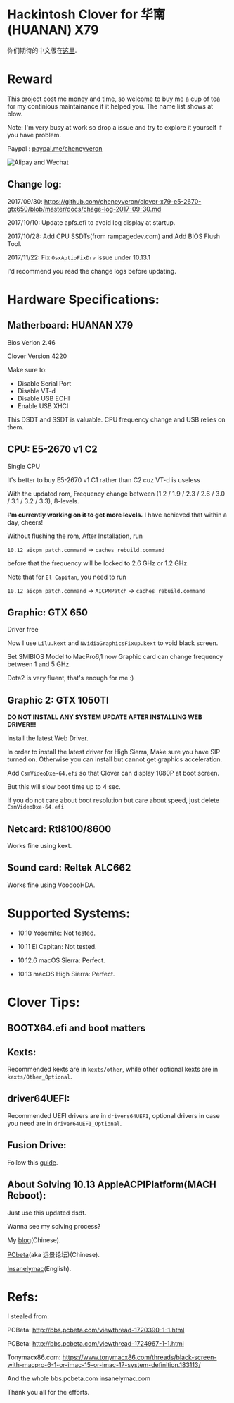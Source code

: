 # Hackintosh Clover for 华南(HUANAN) X79

你们期待的中文版在[这里](https://github.com/cheneyveron/clover-x79-e5-2670-gtx650/blob/master/docs/读我.md).

# Reward

This project cost me money and time, so welcome to buy me a cup of tea for my continious maintainance if it helped you. The name list shows at blow.

Note: I'm very busy at work so drop a issue and try to explore it yourself if you have problem.

Paypal : [paypal.me/cheneyveron](https://paypal.me/cheneyveron)

![Alipay and Wechat](https://github.com/cheneyveron/clover-x79-e5-2670-gtx650/blob/master/docs/IMG_0112.jpg)

## Change log:

2017/09/30: https://github.com/cheneyveron/clover-x79-e5-2670-gtx650/blob/master/docs/chage-log-2017-09-30.md

2017/10/10: Update apfs.efi to avoid log display at startup.

2017/10/28: Add CPU SSDTs(from rampagedev.com) and Add BIOS Flush Tool.

2017/11/22: Fix `OsxAptioFixDrv` issue under 10.13.1

I'd recommend you read the change logs before updating.

# Hardware Specifications:

## Matherboard: HUANAN X79

Bios Verion 2.46

Clover Version 4220

Make sure to:

- Disable Serial Port
- Disable VT-d
- Disable USB ECHI
- Enable USB XHCI

This DSDT and SSDT is valuable. CPU frequency change and USB relies on them.

## CPU: E5-2670 v1 C2

Single CPU

It's better to buy E5-2670 v1 C1 rather than C2 cuz VT-d is useless

With the updated rom, Frequency change between (1.2 / 1.9 / 2.3 / 2.6 / 3.0 / 3.1 / 3.2 / 3.3), 8-levels.

~~**I'm currently working on it to get more levels.**~~ I have achieved that within a day, cheers!

Without flushing the rom, After Installation, run

`10.12 aicpm patch.command` -> `caches_rebuild.command`

before that the frequency will be locked to 2.6 GHz or 1.2 GHz.

Note that for `El Capitan`, you need to run

`10.12 aicpm patch.command` -> `AICPMPatch` -> `caches_rebuild.command`

## Graphic: GTX 650

Driver free

Now I use `Lilu.kext` and `NvidiaGraphicsFixup.kext` to void black screen.

Set SMIBIOS Model to MacPro6,1 now Graphic card can change frequency between 1 and 5 GHz.

Dota2 is very fluent, that's enough for me :)

## Graphic 2: GTX 1050TI

**DO NOT INSTALL ANY SYSTEM UPDATE AFTER INSTALLING WEB DRIVER!!!**

Install the latest Web Driver.

In order to install the latest driver for High Sierra, Make sure you have SIP turned on. Otherwise you can install but cannot get graphics acceleration.

Add `CsmVideoDxe-64.efi` so that Clover can display 1080P at boot screen.

But this will slow boot time up to 4 sec.

If you do not care about boot resolution but care about speed, just delete `CsmVideoDxe-64.efi`

## Netcard: Rtl8100/8600

Works fine using kext.

## Sound card: Reltek ALC662

Works fine using VoodooHDA.

# Supported Systems:

- 10.10 Yosemite: Not tested.

- 10.11 El Capitan: Not tested.

- 10.12.6 macOS Sierra: Perfect.

- 10.13 macOS High Sierra: Perfect.

# Clover Tips:

## BOOTX64.efi and boot matters

## Kexts:

Recommended kexts are in `kexts/other`, while other optional kexts are in `kexts/Other_Optional`.

## driver64UEFI:

Recommended UEFI drivers are in `drivers64UEFI`, optional drivers in case you need are in `driver64UEFI_Optional`.

## Fusion Drive:

Follow this [guide](https://github.com/cheneyveron/clover-x79-e5-2670-gtx650/blob/master/docs/fusion-drive-set-up.md).

## About Solving 10.13 AppleACPIPlatform(MACH Reboot):

Just use this updated dsdt.

Wanna see my solving process?

My [blog](https://www.itmanbu.com/appleacpiplatform.html)(Chinese).

[PCbeta](http://bbs.pcbeta.com/viewthread-1753833-1-1.html)(aka 远景论坛)(Chinese).

[Insanelymac](http://www.insanelymac.com/forum/topic/326200-new-possibilities-for-x79-appleacpiplatform-panic)(English).

# Refs:

I stealed from:

PCBeta: http://bbs.pcbeta.com/viewthread-1720390-1-1.html

PCBeta: http://bbs.pcbeta.com/viewthread-1724967-1-1.html

Tonymacx86.com: https://www.tonymacx86.com/threads/black-screen-with-macpro-6-1-or-imac-15-or-imac-17-system-definition.183113/

And the whole bbs.pcbeta.com insanelymac.com

Thank you all for the efforts.
